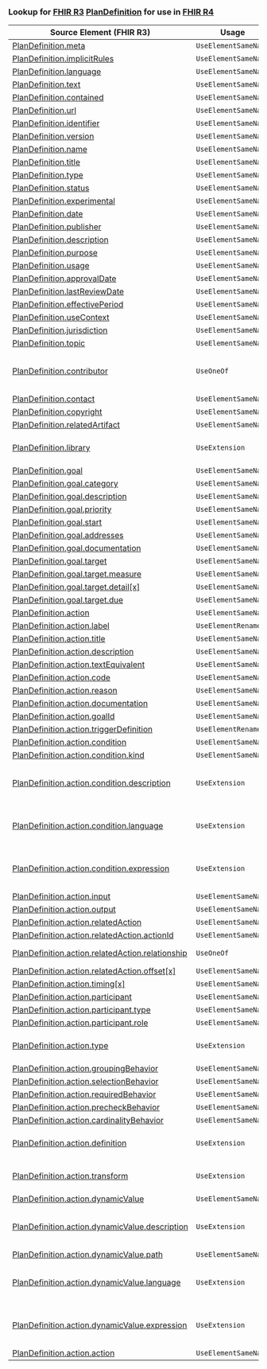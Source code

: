 ### Lookup for [FHIR R3](https://hl7.org/fhir/STU3/) [PlanDefinition](https://hl7.org/fhir/STU3/PlanDefinition.html) for use in [FHIR R4](https://hl7.org/fhir/R4/)

| Source Element (FHIR R3) | Usage | Target |
| -------------- | ----- | ------ |
| [PlanDefinition.meta](https://hl7.org/fhir/STU3/PlanDefinition.html#resource) | `UseElementSameName` | [PlanDefinition.meta](https://hl7.org/fhir/R4/PlanDefinition.html#resource) |
| [PlanDefinition.implicitRules](https://hl7.org/fhir/STU3/PlanDefinition.html#resource) | `UseElementSameName` | [PlanDefinition.implicitRules](https://hl7.org/fhir/R4/PlanDefinition.html#resource) |
| [PlanDefinition.language](https://hl7.org/fhir/STU3/PlanDefinition.html#resource) | `UseElementSameName` | [PlanDefinition.language](https://hl7.org/fhir/R4/PlanDefinition.html#resource) |
| [PlanDefinition.text](https://hl7.org/fhir/STU3/PlanDefinition.html#resource) | `UseElementSameName` | [PlanDefinition.text](https://hl7.org/fhir/R4/PlanDefinition.html#resource) |
| [PlanDefinition.contained](https://hl7.org/fhir/STU3/PlanDefinition.html#resource) | `UseElementSameName` | [PlanDefinition.contained](https://hl7.org/fhir/R4/PlanDefinition.html#resource) |
| [PlanDefinition.url](https://hl7.org/fhir/STU3/PlanDefinition.html#resource) | `UseElementSameName` | [PlanDefinition.url](https://hl7.org/fhir/R4/PlanDefinition.html#resource) |
| [PlanDefinition.identifier](https://hl7.org/fhir/STU3/PlanDefinition.html#resource) | `UseElementSameName` | [PlanDefinition.identifier](https://hl7.org/fhir/R4/PlanDefinition.html#resource) |
| [PlanDefinition.version](https://hl7.org/fhir/STU3/PlanDefinition.html#resource) | `UseElementSameName` | [PlanDefinition.version](https://hl7.org/fhir/R4/PlanDefinition.html#resource) |
| [PlanDefinition.name](https://hl7.org/fhir/STU3/PlanDefinition.html#resource) | `UseElementSameName` | [PlanDefinition.name](https://hl7.org/fhir/R4/PlanDefinition.html#resource) |
| [PlanDefinition.title](https://hl7.org/fhir/STU3/PlanDefinition.html#resource) | `UseElementSameName` | [PlanDefinition.title](https://hl7.org/fhir/R4/PlanDefinition.html#resource) |
| [PlanDefinition.type](https://hl7.org/fhir/STU3/PlanDefinition.html#resource) | `UseElementSameName` | [PlanDefinition.type](https://hl7.org/fhir/R4/PlanDefinition.html#resource) |
| [PlanDefinition.status](https://hl7.org/fhir/STU3/PlanDefinition.html#resource) | `UseElementSameName` | [PlanDefinition.status](https://hl7.org/fhir/R4/PlanDefinition.html#resource) |
| [PlanDefinition.experimental](https://hl7.org/fhir/STU3/PlanDefinition.html#resource) | `UseElementSameName` | [PlanDefinition.experimental](https://hl7.org/fhir/R4/PlanDefinition.html#resource) |
| [PlanDefinition.date](https://hl7.org/fhir/STU3/PlanDefinition.html#resource) | `UseElementSameName` | [PlanDefinition.date](https://hl7.org/fhir/R4/PlanDefinition.html#resource) |
| [PlanDefinition.publisher](https://hl7.org/fhir/STU3/PlanDefinition.html#resource) | `UseElementSameName` | [PlanDefinition.publisher](https://hl7.org/fhir/R4/PlanDefinition.html#resource) |
| [PlanDefinition.description](https://hl7.org/fhir/STU3/PlanDefinition.html#resource) | `UseElementSameName` | [PlanDefinition.description](https://hl7.org/fhir/R4/PlanDefinition.html#resource) |
| [PlanDefinition.purpose](https://hl7.org/fhir/STU3/PlanDefinition.html#resource) | `UseElementSameName` | [PlanDefinition.purpose](https://hl7.org/fhir/R4/PlanDefinition.html#resource) |
| [PlanDefinition.usage](https://hl7.org/fhir/STU3/PlanDefinition.html#resource) | `UseElementSameName` | [PlanDefinition.usage](https://hl7.org/fhir/R4/PlanDefinition.html#resource) |
| [PlanDefinition.approvalDate](https://hl7.org/fhir/STU3/PlanDefinition.html#resource) | `UseElementSameName` | [PlanDefinition.approvalDate](https://hl7.org/fhir/R4/PlanDefinition.html#resource) |
| [PlanDefinition.lastReviewDate](https://hl7.org/fhir/STU3/PlanDefinition.html#resource) | `UseElementSameName` | [PlanDefinition.lastReviewDate](https://hl7.org/fhir/R4/PlanDefinition.html#resource) |
| [PlanDefinition.effectivePeriod](https://hl7.org/fhir/STU3/PlanDefinition.html#resource) | `UseElementSameName` | [PlanDefinition.effectivePeriod](https://hl7.org/fhir/R4/PlanDefinition.html#resource) |
| [PlanDefinition.useContext](https://hl7.org/fhir/STU3/PlanDefinition.html#resource) | `UseElementSameName` | [PlanDefinition.useContext](https://hl7.org/fhir/R4/PlanDefinition.html#resource) |
| [PlanDefinition.jurisdiction](https://hl7.org/fhir/STU3/PlanDefinition.html#resource) | `UseElementSameName` | [PlanDefinition.jurisdiction](https://hl7.org/fhir/R4/PlanDefinition.html#resource) |
| [PlanDefinition.topic](https://hl7.org/fhir/STU3/PlanDefinition.html#resource) | `UseElementSameName` | [PlanDefinition.topic](https://hl7.org/fhir/R4/PlanDefinition.html#resource) |
| [PlanDefinition.contributor](https://hl7.org/fhir/STU3/PlanDefinition.html#resource) | `UseOneOf` | [PlanDefinition.author](https://hl7.org/fhir/R4/PlanDefinition.html#resource)<br />[PlanDefinition.editor](https://hl7.org/fhir/R4/PlanDefinition.html#resource)<br />[PlanDefinition.reviewer](https://hl7.org/fhir/R4/PlanDefinition.html#resource)<br />[PlanDefinition.endorser](https://hl7.org/fhir/R4/PlanDefinition.html#resource) |
| [PlanDefinition.contact](https://hl7.org/fhir/STU3/PlanDefinition.html#resource) | `UseElementSameName` | [PlanDefinition.contact](https://hl7.org/fhir/R4/PlanDefinition.html#resource) |
| [PlanDefinition.copyright](https://hl7.org/fhir/STU3/PlanDefinition.html#resource) | `UseElementSameName` | [PlanDefinition.copyright](https://hl7.org/fhir/R4/PlanDefinition.html#resource) |
| [PlanDefinition.relatedArtifact](https://hl7.org/fhir/STU3/PlanDefinition.html#resource) | `UseElementSameName` | [PlanDefinition.relatedArtifact](https://hl7.org/fhir/R4/PlanDefinition.html#resource) |
| [PlanDefinition.library](https://hl7.org/fhir/STU3/PlanDefinition.html#resource) | `UseExtension` | [http://hl7.org/fhir/3.0/StructureDefinition/extension-PlanDefinition.library](StructureDefinition-ext-R3-PlanDefinition.library.html) |
| [PlanDefinition.goal](https://hl7.org/fhir/STU3/PlanDefinition.html#resource) | `UseElementSameName` | [PlanDefinition.goal](https://hl7.org/fhir/R4/PlanDefinition.html#resource) |
| [PlanDefinition.goal.category](https://hl7.org/fhir/STU3/PlanDefinition.html#resource) | `UseElementSameName` | [PlanDefinition.goal.category](https://hl7.org/fhir/R4/PlanDefinition.html#resource) |
| [PlanDefinition.goal.description](https://hl7.org/fhir/STU3/PlanDefinition.html#resource) | `UseElementSameName` | [PlanDefinition.goal.description](https://hl7.org/fhir/R4/PlanDefinition.html#resource) |
| [PlanDefinition.goal.priority](https://hl7.org/fhir/STU3/PlanDefinition.html#resource) | `UseElementSameName` | [PlanDefinition.goal.priority](https://hl7.org/fhir/R4/PlanDefinition.html#resource) |
| [PlanDefinition.goal.start](https://hl7.org/fhir/STU3/PlanDefinition.html#resource) | `UseElementSameName` | [PlanDefinition.goal.start](https://hl7.org/fhir/R4/PlanDefinition.html#resource) |
| [PlanDefinition.goal.addresses](https://hl7.org/fhir/STU3/PlanDefinition.html#resource) | `UseElementSameName` | [PlanDefinition.goal.addresses](https://hl7.org/fhir/R4/PlanDefinition.html#resource) |
| [PlanDefinition.goal.documentation](https://hl7.org/fhir/STU3/PlanDefinition.html#resource) | `UseElementSameName` | [PlanDefinition.goal.documentation](https://hl7.org/fhir/R4/PlanDefinition.html#resource) |
| [PlanDefinition.goal.target](https://hl7.org/fhir/STU3/PlanDefinition.html#resource) | `UseElementSameName` | [PlanDefinition.goal.target](https://hl7.org/fhir/R4/PlanDefinition.html#resource) |
| [PlanDefinition.goal.target.measure](https://hl7.org/fhir/STU3/PlanDefinition.html#resource) | `UseElementSameName` | [PlanDefinition.goal.target.measure](https://hl7.org/fhir/R4/PlanDefinition.html#resource) |
| [PlanDefinition.goal.target.detail[x]](https://hl7.org/fhir/STU3/PlanDefinition.html#resource) | `UseElementSameName` | [PlanDefinition.goal.target.detail[x]](https://hl7.org/fhir/R4/PlanDefinition.html#resource) |
| [PlanDefinition.goal.target.due](https://hl7.org/fhir/STU3/PlanDefinition.html#resource) | `UseElementSameName` | [PlanDefinition.goal.target.due](https://hl7.org/fhir/R4/PlanDefinition.html#resource) |
| [PlanDefinition.action](https://hl7.org/fhir/STU3/PlanDefinition.html#resource) | `UseElementSameName` | [PlanDefinition.action](https://hl7.org/fhir/R4/PlanDefinition.html#resource) |
| [PlanDefinition.action.label](https://hl7.org/fhir/STU3/PlanDefinition.html#resource) | `UseElementRenamed` | [PlanDefinition.action.prefix](https://hl7.org/fhir/R4/PlanDefinition.html#resource) |
| [PlanDefinition.action.title](https://hl7.org/fhir/STU3/PlanDefinition.html#resource) | `UseElementSameName` | [PlanDefinition.action.title](https://hl7.org/fhir/R4/PlanDefinition.html#resource) |
| [PlanDefinition.action.description](https://hl7.org/fhir/STU3/PlanDefinition.html#resource) | `UseElementSameName` | [PlanDefinition.action.description](https://hl7.org/fhir/R4/PlanDefinition.html#resource) |
| [PlanDefinition.action.textEquivalent](https://hl7.org/fhir/STU3/PlanDefinition.html#resource) | `UseElementSameName` | [PlanDefinition.action.textEquivalent](https://hl7.org/fhir/R4/PlanDefinition.html#resource) |
| [PlanDefinition.action.code](https://hl7.org/fhir/STU3/PlanDefinition.html#resource) | `UseElementSameName` | [PlanDefinition.action.code](https://hl7.org/fhir/R4/PlanDefinition.html#resource) |
| [PlanDefinition.action.reason](https://hl7.org/fhir/STU3/PlanDefinition.html#resource) | `UseElementSameName` | [PlanDefinition.action.reason](https://hl7.org/fhir/R4/PlanDefinition.html#resource) |
| [PlanDefinition.action.documentation](https://hl7.org/fhir/STU3/PlanDefinition.html#resource) | `UseElementSameName` | [PlanDefinition.action.documentation](https://hl7.org/fhir/R4/PlanDefinition.html#resource) |
| [PlanDefinition.action.goalId](https://hl7.org/fhir/STU3/PlanDefinition.html#resource) | `UseElementSameName` | [PlanDefinition.action.goalId](https://hl7.org/fhir/R4/PlanDefinition.html#resource) |
| [PlanDefinition.action.triggerDefinition](https://hl7.org/fhir/STU3/PlanDefinition.html#resource) | `UseElementRenamed` | [PlanDefinition.action.trigger](https://hl7.org/fhir/R4/PlanDefinition.html#resource) |
| [PlanDefinition.action.condition](https://hl7.org/fhir/STU3/PlanDefinition.html#resource) | `UseElementSameName` | [PlanDefinition.action.condition](https://hl7.org/fhir/R4/PlanDefinition.html#resource) |
| [PlanDefinition.action.condition.kind](https://hl7.org/fhir/STU3/PlanDefinition.html#resource) | `UseElementSameName` | [PlanDefinition.action.condition.kind](https://hl7.org/fhir/R4/PlanDefinition.html#resource) |
| [PlanDefinition.action.condition.description](https://hl7.org/fhir/STU3/PlanDefinition.html#resource) | `UseExtension` | [http://hl7.org/fhir/3.0/StructureDefinition/extension-PlanDefinition.action.condition.description](StructureDefinition-ext-R3-PlanDefinition.ac.co.description.html) |
| [PlanDefinition.action.condition.language](https://hl7.org/fhir/STU3/PlanDefinition.html#resource) | `UseExtension` | [http://hl7.org/fhir/3.0/StructureDefinition/extension-PlanDefinition.action.condition.language](StructureDefinition-ext-R3-PlanDefinition.ac.co.language.html) |
| [PlanDefinition.action.condition.expression](https://hl7.org/fhir/STU3/PlanDefinition.html#resource) | `UseExtension` | [http://hl7.org/fhir/3.0/StructureDefinition/extension-PlanDefinition.action.condition.expression](StructureDefinition-ext-R3-PlanDefinition.ac.co.expression.html) |
| [PlanDefinition.action.input](https://hl7.org/fhir/STU3/PlanDefinition.html#resource) | `UseElementSameName` | [PlanDefinition.action.input](https://hl7.org/fhir/R4/PlanDefinition.html#resource) |
| [PlanDefinition.action.output](https://hl7.org/fhir/STU3/PlanDefinition.html#resource) | `UseElementSameName` | [PlanDefinition.action.output](https://hl7.org/fhir/R4/PlanDefinition.html#resource) |
| [PlanDefinition.action.relatedAction](https://hl7.org/fhir/STU3/PlanDefinition.html#resource) | `UseElementSameName` | [PlanDefinition.action.relatedAction](https://hl7.org/fhir/R4/PlanDefinition.html#resource) |
| [PlanDefinition.action.relatedAction.actionId](https://hl7.org/fhir/STU3/PlanDefinition.html#resource) | `UseElementSameName` | [PlanDefinition.action.relatedAction.actionId](https://hl7.org/fhir/R4/PlanDefinition.html#resource) |
| [PlanDefinition.action.relatedAction.relationship](https://hl7.org/fhir/STU3/PlanDefinition.html#resource) | `UseOneOf` | [PlanDefinition.action.relatedAction.relationship](https://hl7.org/fhir/R4/PlanDefinition.html#resource)<br />[PlanDefinition.action.relatedAction.relationship](https://hl7.org/fhir/R4/PlanDefinition.html#resource) |
| [PlanDefinition.action.relatedAction.offset[x]](https://hl7.org/fhir/STU3/PlanDefinition.html#resource) | `UseElementSameName` | [PlanDefinition.action.relatedAction.offset[x]](https://hl7.org/fhir/R4/PlanDefinition.html#resource) |
| [PlanDefinition.action.timing[x]](https://hl7.org/fhir/STU3/PlanDefinition.html#resource) | `UseElementSameName` | [PlanDefinition.action.timing[x]](https://hl7.org/fhir/R4/PlanDefinition.html#resource) |
| [PlanDefinition.action.participant](https://hl7.org/fhir/STU3/PlanDefinition.html#resource) | `UseElementSameName` | [PlanDefinition.action.participant](https://hl7.org/fhir/R4/PlanDefinition.html#resource) |
| [PlanDefinition.action.participant.type](https://hl7.org/fhir/STU3/PlanDefinition.html#resource) | `UseElementSameName` | [PlanDefinition.action.participant.type](https://hl7.org/fhir/R4/PlanDefinition.html#resource) |
| [PlanDefinition.action.participant.role](https://hl7.org/fhir/STU3/PlanDefinition.html#resource) | `UseElementSameName` | [PlanDefinition.action.participant.role](https://hl7.org/fhir/R4/PlanDefinition.html#resource) |
| [PlanDefinition.action.type](https://hl7.org/fhir/STU3/PlanDefinition.html#resource) | `UseExtension` | [http://hl7.org/fhir/3.0/StructureDefinition/extension-PlanDefinition.action.type](StructureDefinition-ext-R3-PlanDefinition.ac.type.html) |
| [PlanDefinition.action.groupingBehavior](https://hl7.org/fhir/STU3/PlanDefinition.html#resource) | `UseElementSameName` | [PlanDefinition.action.groupingBehavior](https://hl7.org/fhir/R4/PlanDefinition.html#resource) |
| [PlanDefinition.action.selectionBehavior](https://hl7.org/fhir/STU3/PlanDefinition.html#resource) | `UseElementSameName` | [PlanDefinition.action.selectionBehavior](https://hl7.org/fhir/R4/PlanDefinition.html#resource) |
| [PlanDefinition.action.requiredBehavior](https://hl7.org/fhir/STU3/PlanDefinition.html#resource) | `UseElementSameName` | [PlanDefinition.action.requiredBehavior](https://hl7.org/fhir/R4/PlanDefinition.html#resource) |
| [PlanDefinition.action.precheckBehavior](https://hl7.org/fhir/STU3/PlanDefinition.html#resource) | `UseElementSameName` | [PlanDefinition.action.precheckBehavior](https://hl7.org/fhir/R4/PlanDefinition.html#resource) |
| [PlanDefinition.action.cardinalityBehavior](https://hl7.org/fhir/STU3/PlanDefinition.html#resource) | `UseElementSameName` | [PlanDefinition.action.cardinalityBehavior](https://hl7.org/fhir/R4/PlanDefinition.html#resource) |
| [PlanDefinition.action.definition](https://hl7.org/fhir/STU3/PlanDefinition.html#resource) | `UseExtension` | [http://hl7.org/fhir/3.0/StructureDefinition/extension-PlanDefinition.action.definition](StructureDefinition-ext-R3-PlanDefinition.ac.definition.html) |
| [PlanDefinition.action.transform](https://hl7.org/fhir/STU3/PlanDefinition.html#resource) | `UseExtension` | [http://hl7.org/fhir/3.0/StructureDefinition/extension-PlanDefinition.action.transform](StructureDefinition-ext-R3-PlanDefinition.ac.transform.html) |
| [PlanDefinition.action.dynamicValue](https://hl7.org/fhir/STU3/PlanDefinition.html#resource) | `UseElementSameName` | [PlanDefinition.action.dynamicValue](https://hl7.org/fhir/R4/PlanDefinition.html#resource) |
| [PlanDefinition.action.dynamicValue.description](https://hl7.org/fhir/STU3/PlanDefinition.html#resource) | `UseExtension` | [http://hl7.org/fhir/3.0/StructureDefinition/extension-PlanDefinition.action.dynamicValue.description](StructureDefinition-ext-R3-PlanDefinition.ac.dy.description.html) |
| [PlanDefinition.action.dynamicValue.path](https://hl7.org/fhir/STU3/PlanDefinition.html#resource) | `UseElementSameName` | [PlanDefinition.action.dynamicValue.path](https://hl7.org/fhir/R4/PlanDefinition.html#resource) |
| [PlanDefinition.action.dynamicValue.language](https://hl7.org/fhir/STU3/PlanDefinition.html#resource) | `UseExtension` | [http://hl7.org/fhir/3.0/StructureDefinition/extension-PlanDefinition.action.dynamicValue.language](StructureDefinition-ext-R3-PlanDefinition.ac.dy.language.html) |
| [PlanDefinition.action.dynamicValue.expression](https://hl7.org/fhir/STU3/PlanDefinition.html#resource) | `UseExtension` | [http://hl7.org/fhir/3.0/StructureDefinition/extension-PlanDefinition.action.dynamicValue.expression](StructureDefinition-ext-R3-PlanDefinition.ac.dy.expression.html) |
| [PlanDefinition.action.action](https://hl7.org/fhir/STU3/PlanDefinition.html#resource) | `UseElementSameName` | [PlanDefinition.action.action](https://hl7.org/fhir/R4/PlanDefinition.html#resource) |
